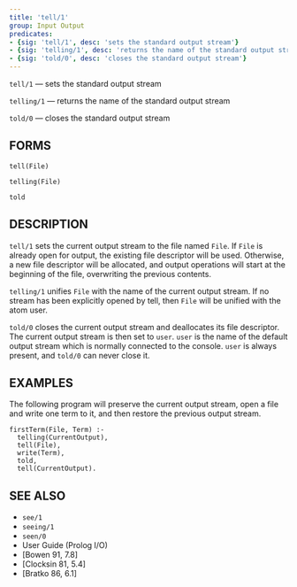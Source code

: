 ```yaml
---
title: 'tell/1'
group: Input Output
predicates:
- {sig: 'tell/1', desc: 'sets the standard output stream'}
- {sig: 'telling/1', desc: 'returns the name of the standard output stream'}
- {sig: 'told/0', desc: 'closes the standard output stream'}
---
```

`tell/1` — sets the standard output stream

`telling/1` — returns the name of the standard output stream

`told/0` — closes the standard output stream


## FORMS

```
tell(File)

telling(File)

told
```

## DESCRIPTION

`tell/1` sets the current output stream to the file named `File`. If `File` is already open for output, the existing file descriptor will be used. Otherwise, a new file descriptor will be allocated, and output operations will start at the beginning of the file, overwriting the previous contents.

`telling/1` unifies `File` with the name of the current output stream. If no stream has been explicitly opened by tell, then `File` will be unified with the atom user.

`told/0` closes the current output stream and deallocates its file descriptor. The current output stream is then set to `user`. `user` is the name of the default output stream which is normally connected to the console. `user` is always present, and `told/0` can never close it.


## EXAMPLES

The following program will preserve the current output stream, open a file and write one term to it, and then restore the previous output stream.

```
firstTerm(File, Term) :-
  telling(CurrentOutput),
  tell(File),
  write(Term),
  told,
  tell(CurrentOutput).
```

## SEE ALSO

- `see/1`
- `seeing/1`
- `seen/0`
- User Guide (Prolog I/O)
- [Bowen 91, 7.8]  
- [Clocksin 81, 5.4]  
- [Bratko 86, 6.1]
